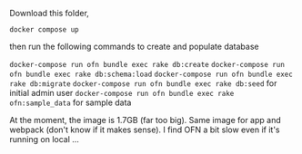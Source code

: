 Download this folder, 

`docker compose up`

then run the following commands to create and populate database

`docker-compose run ofn bundle exec rake db:create`
`docker-compose run ofn bundle exec rake db:schema:load`
`docker-compose run ofn bundle exec rake db:migrate`
`docker-compose run ofn bundle exec rake db:seed` for initial admin user
`docker-compose run ofn bundle exec rake ofn:sample_data` for sample data

At the moment, the image is 1.7GB (far too big). Same image for app and webpack (don't know if it makes sense). I find OFN a bit slow even if it's running on local ...